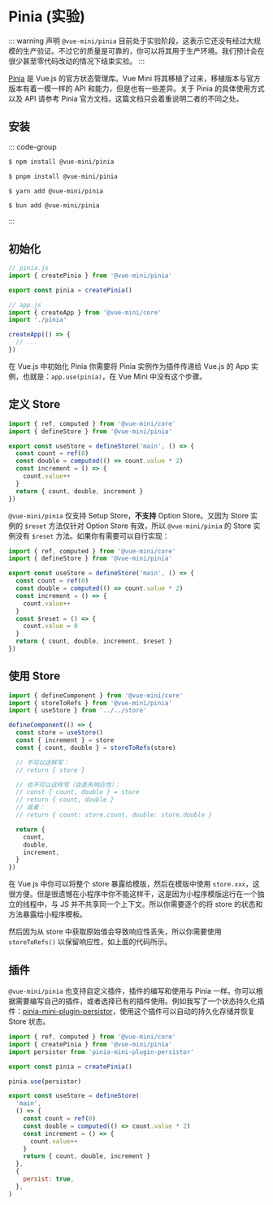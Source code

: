 # Pinia (实验)

::: warning 声明
`@vue-mini/pinia` 目前处于实验阶段，这表示它还没有经过大规模的生产验证。不过它的质量是可靠的，你可以将其用于生产环境。我们预计会在很少甚至零代码改动的情况下结束实验。
:::

[Pinia](https://pinia.vuejs.org/zh/) 是 Vue.js 的官方状态管理库。Vue Mini 将其移植了过来，移植版本与官方版本有着一模一样的 API 和能力，但是也有一些差异。关于 Pinia 的具体使用方式以及 API 请参考 Pinia 官方文档，这篇文档只会着重说明二者的不同之处。

## 安装

::: code-group

```sh [npm]
$ npm install @vue-mini/pinia
```

```sh [pnpm]
$ pnpm install @vue-mini/pinia
```

```sh [yarn]
$ yarn add @vue-mini/pinia
```

```sh [bun]
$ bun add @vue-mini/pinia
```

:::

## 初始化

```js
// pinia.js
import { createPinia } from '@vue-mini/pinia'

export const pinia = createPinia()

// app.js
import { createApp } from '@vue-mini/core'
import './pinia'

createApp(() => {
  // ...
})
```

在 Vue.js 中初始化 Pinia 你需要将 Pinia 实例作为插件传递给 Vue.js 的 App 实例，也就是：`app.use(pinia)`，在 Vue Mini 中没有这个步骤。

## 定义 Store

```js
import { ref, computed } from '@vue-mini/core'
import { defineStore } from '@vue-mini/pinia'

export const useStore = defineStore('main', () => {
  const count = ref(0)
  const double = computed(() => count.value * 2)
  const increment = () => {
    count.value++
  }
  return { count, double, increment }
})
```

`@vue-mini/pinia` 仅支持 Setup Store，**不支持** Option Store。又因为 Store 实例的 `$reset` 方法仅针对 Option Store 有效，所以 `@vue-mini/pinia` 的 Store 实例没有 `$reset` 方法。如果你有需要可以自行实现：

```js
import { ref, computed } from '@vue-mini/core'
import { defineStore } from '@vue-mini/pinia'

export const useStore = defineStore('main', () => {
  const count = ref(0)
  const double = computed(() => count.value * 2)
  const increment = () => {
    count.value++
  }
  const $reset = () => {
    count.value = 0
  }
  return { count, double, increment, $reset }
})
```

## 使用 Store

```js
import { defineComponent } from '@vue-mini/core'
import { storeToRefs } from '@vue-mini/pinia'
import { useStore } from '../../store'

defineComponent(() => {
  const store = useStore()
  const { increment } = store
  const { count, double } = storeToRefs(store)

  // 不可以这样写：
  // return { store }

  // 也不可以这样写（会丢失响应性）：
  // const { count, double } = store
  // return { count, double }
  // 或者：
  // return { count: store.count, double: store.double }

  return {
    count,
    double,
    increment,
  }
})
```

在 Vue.js 中你可以将整个 store 暴露给模版，然后在模版中使用 `store.xxx`，这很方便。但是很遗憾在小程序中你不能这样干，这是因为小程序模版运行在一个独立的线程中，与 JS 并不共享同一个上下文。所以你需要逐个的将 store 的状态和方法暴露给小程序模板。

然后因为从 store 中获取原始值会导致响应性丢失，所以你需要使用 `storeToRefs()` 以保留响应性，如上面的代码所示。

## 插件

`@vue-mini/pinia` 也支持自定义插件，插件的编写和使用与 Pinia 一样。你可以根据需要编写自己的插件，或者选择已有的插件使用。例如我写了一个状态持久化插件：[pinia-mini-plugin-persistor](https://github.com/yangmingshan/pinia-mini-plugin-persistor)，使用这个插件可以自动的持久化存储并恢复 Store 状态。

```js
import { ref, computed } from '@vue-mini/core'
import { createPinia } from '@vue-mini/pinia'
import persistor from 'pinia-mini-plugin-persistor'

export const pinia = createPinia()

pinia.use(persistor)

export const useStore = defineStore(
  'main',
  () => {
    const count = ref(0)
    const double = computed(() => count.value * 2)
    const increment = () => {
      count.value++
    }
    return { count, double, increment }
  },
  {
    persist: true,
  },
)
```

